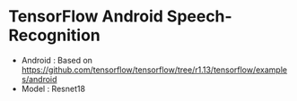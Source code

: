 # TensorFlow Android Speech-Recognition

* Android : Based on https://github.com/tensorflow/tensorflow/tree/r1.13/tensorflow/examples/android
* Model : Resnet18
